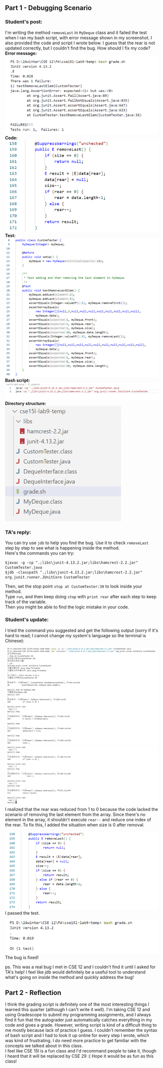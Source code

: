 ## Part 1 - Debugging Scenario
### Student's post:
I'm writing the method `removeLast` in `MyDeque` class and it failed the test when I ran my bash script, with error message shown in my screenshot. I also provided the code and script I wrote below. I guess that the rear is not updated correctly, but I couldn't find the bug. How should I fix my code?  
**Error message:**  
![image](error.png)  
**Code:**  
![image](codeNew.png)  
**Test:**  
![image](test.png)  
**Bash script:**  
![image](bash.png)  
**Directory structure:**  
![image](structure.png)

### TA's reply:
You can try use `jdb` to help you find the bug. Use it to check `removeLast` step by step to see what is happening inside the method.  
Here's the commands you can try:
```
$javac -g -cp ".;libs\junit-4.13.2.jar;libs\hamcrest-2.2.jar" CustomTester.java
$jdb -classpath ".;libs\junit-4.13.2.jar;libs\hamcrest-2.2.jar" org.junit.runner.JUnitCore CustomTester
```
Then, set the stop point `stop at CustomTester:30` to look inside your method.  
Type `run`, and then keep doing `step` with `print rear` after each step to keep track of the variable.  
Then you might be able to find the logic mistake in your code.

### Student's update:
I tried the command you suggested and get the following output (sorry if it's hard to read; I cannot change my system's language so the terminal is Chinese):  

![image](fix1.png)  
![image](fix2.png)  
I realized that the rear was reduced from 1 to 0 because the code lacked the scenario of removing the last element from the array. Since there's no element in the array, it shouldn't execute `rear--` and reduce one index of the rear. To fix this, I added the situation when size is 0 after removal.  

![image](fix3.png)  
I passed the test. 

![image](fix4.png)  
The bug is fixed!  

ps. This was a real bug I met in CSE 12 and I couldn't find it until I asked for TA's help! I feel like jdb would definitely be a useful tool to understand what's going on inside the method and quickly address the bug!

## Part 2 - Reflection
I think the grading script is definitely one of the most interesting things I learned this quarter (although I can't write it well). I'm taking CSE 12 and using Gradescope to submit my programming assignments, and I always find it fun that the autograder just automatically catches everything in my code and gives a grade. However, writing script is kind of a difficult thing to me mostly because lack of practice I guess. I couldn't remember the syntax of bash script and I had to look it up online for every step I wrote, which was kind of frustrating. I do need more practice to get familiar with the concepts we talked about in this class.  
I feel like CSE 15l is a fun class and I'd recommand people to take it, though I heard that it will be replaced by CSE 29 :( Hope it would be as fun as this class!
